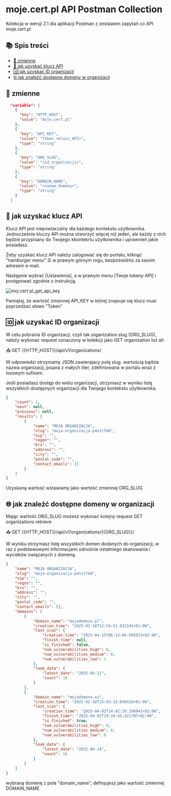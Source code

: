 # moje.cert.pl API Postman Collection
Kolekcja w wersji 2.1 dla aplikacji Postman z zestawem zapytań co API moje.cert.pl

## 📚 Spis treści

- [📌 zmienne](#-zmienne)
- [🔑 jak uzyskać klucz API](#-jak-uzyskać-klucz-api)
- [🆔 jak uzyskać ID organizacji](#-jak-uzyskać-id-organizacji)
- [🌐 jak znaleźć dostępne domeny w organizacji](#-jak-znaleźć-dostępne-domeny-w-organizacji)

## 📌 zmienne

```json
  "variable": [
    {
      "key": "HTTP_HOST",
      "value": "moje.cert.pl"
    },
    {
      "key": "API_KEY",
      "value": "Token <klucz_API>",
      "type": "string"
    },
    {
      "key": "ORG_SLUG",
      "value": "<id_organizacji>",
      "type": "string"
    },
    {
      "key": "DOMAIN_NAME",
      "value": "<nazwa_domeny>",
      "type": "string"
    }
  ]
```

## 🔑 jak uzyskać klucz API

Klucz API jest niepowtarzalny dla każdego kontekstu użytkownika. Jednocześnie kluczy API można utworzyć więcej niż jeden, ale każdy z nich będzie przypisany do Twojego kkontekrtu użytkownika i uprawnień jakie posiadasz. 

Żeby uzyskać klucz API należy zalogować się do portalu, kliknąć "hamburger menu" ☰ w prawym górnym rogu, bezpośrednio za swoim adresem e-mail.

Następnie wybrać [Ustawienia], a w prawym menu [Twoje tokeny API] i postępować zgodnie z instrukcją. 

  ![moj cert pl_get_api_key](https://github.com/user-attachments/assets/1e34c03c-d2a5-48fb-82a6-9975f1eca2f0)

Pamiętaj, że wartość zmiennej API_KEY w której znajsuje się klucz musi poprzedzać słowo "Token"



## 🆔 jak uzyskać ID organizacji

W celu pobrania ID organizacji, czyli tak organization slug (ORG_SLUG), należy wykonać request oznaczony w kolekcji jako GET organization list all:

📤 GET {{HTTP_HOST}}/api/v1/organizations/

W odpowiedzi otrzymamy JSON zawierajacy polę slug. wartością będzie nazwa organizacji, pisana z małych liter, zdefiniowana w portalu wraz z losowym sufixem.

Jeśli posiadasz dostęp do wielu organizacji, otrzymasz w wyniku listę wszystkich dostępnych organizacji dla Twojego kontekstu użytkownika. 

```json
{
    "count": 1,
    "next": null,
    "previous": null,
    "results": [
        {
            "name": "MOJA ORGANIZACJA",
            "slug": "moja-organizacja-p4nit7m0",
            "nip": "",
            "regon": "",
            "krs": "",
            "address": "",
            "city": "",
            "postal_code": "",
            "contact_emails": []
        }
    ]
}
```
Uzyskaną wartość wstawiamy jako wartość zmiennej ORG_SLUG

## 🌐 jak znaleźć dostępne domeny w organizacji

Mając wartość ORG_SLUG możesz wykonać kolejny request GET organizations retrieve

📤 GET {{HTTP_HOST}}/api/v1/organizations/{{ORG_SLUG}}/

W wyniku otrzymasz listę wszystkich domen dodanych do organizacji, w raz z podstawowymi informacjami odnośnie ostatniego skanowania i wycieków związanych z domeną.

```json
{
    "name": "MOJA ORGANIZACJA",
    "slug": "moja-organizacja-p4nit7m0",
    "nip": "",
    "regon": "",
    "krs": "",
    "address": "",
    "city": "",
    "postal_code": "",
    "contact_emails": [],
    "domains": [
        {
            "domain_name": "mojadomena.pl",
            "creation_time": "2025-02-18T12:54:51.832141+01:00",
            "last_scan": {
                "creation_time": "2025-04-15T06:13:04.695633+02:00",
                "finish_time": null,
                "is_finished": false,
                "num_vulnerabilities_high": 0,
                "num_vulnerabilities_medium": 0,
                "num_vulnerabilities_low": 1
            },
            "leak_data": {
                "latest_date": "2025-04-11",
                "count": 10
            }
        },
        {
            "domain_name": "mojadomena.eu",
            "creation_time": "2025-02-18T15:03:33.656418+01:00",
            "last_scan": {
                "creation_time": "2025-04-02T14:42:19.298941+02:00",
                "finish_time": "2025-04-02T19:26:45.421707+02:00",
                "is_finished": true,
                "num_vulnerabilities_high": 0,
                "num_vulnerabilities_medium": 0,
                "num_vulnerabilities_low": 0
            },
            "leak_data": {
                "latest_date": "2025-04-14",
                "count": 10
            }
        }
    ]
}
```

wybraną domenę z pola "domain_name", definjujesz jako wartość zmiennej DOMAIN_NAME




